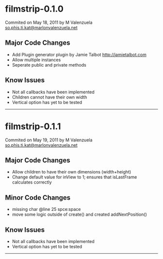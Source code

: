 filmstrip-0.1.0
===============

Commited on May 18, 2011 by M Valenzuela <so.phis.ti.kat@marlonvalenzuela.net>

Major Code Changes
------------------
* Add Plugin generator plugin by Jamie Talbot <http://jamietalbot.com>
* Allow multiple instances
* Seperate public and private methods

Know Issues
-----------
* Not all callbacks have been implemented
* Children cannot have their own width
* Vertical option has yet to be tested



* * *


filmstrip-0.1.1
===============

Commited on May 19, 2011 by M Valenzuela <so.phis.ti.kat@marlonvalenzuela.net>

Major Code Changes
------------------
* Allow children to have their own dimensions (width+height)
* Change default value for inView to 1; ensures that isLastFrame calculates correctly

Minor Code Changes
------------------
* missing char @line 25 spce:space
* move some logic outside of create() and created addNextPosition()

Know Issues
-----------
* Not all callbacks have been implemented
* Vertical option has yet to be tested


* * *




